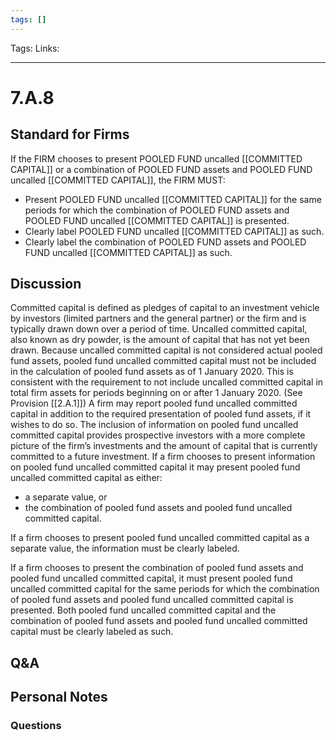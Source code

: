 ```yaml
---
tags: []
---
```

Tags:
Links: 
___
# 7.A.8
## Standard for Firms
If the FIRM chooses to present POOLED FUND uncalled [[COMMITTED CAPITAL]] or a combination of POOLED FUND assets and POOLED FUND uncalled [[COMMITTED CAPITAL]], the FIRM MUST:
- Present POOLED FUND uncalled [[COMMITTED CAPITAL]] for the same periods for which the combination of POOLED FUND assets and POOLED FUND uncalled [[COMMITTED CAPITAL]] is presented.
- Clearly label POOLED FUND uncalled [[COMMITTED CAPITAL]] as such.
- Clearly label the combination of POOLED FUND assets and POOLED FUND uncalled [[COMMITTED CAPITAL]] as such.
## Discussion
Committed capital is defined as pledges of capital to an investment vehicle by investors (limited partners and the general partner) or the firm and is typically drawn down over a period of time. Uncalled committed capital, also known as dry powder, is the amount of capital that has not yet been drawn. Because uncalled committed capital is not considered actual pooled fund assets, pooled fund uncalled committed capital must not be included in the calculation of pooled fund assets as of 1 January 2020. This is consistent with the requirement to not include uncalled committed capital in total firm assets for periods beginning on or after 1 January 2020. (See Provision [[2.A.1]]) A firm may report pooled fund uncalled committed capital in addition to the required presentation of pooled fund assets, if it wishes to do so. The inclusion of information on pooled fund uncalled committed capital provides prospective investors with a more complete picture of the firm’s investments and the amount of capital that is currently committed to a future investment. If a firm chooses to present information on pooled fund uncalled committed capital it may present pooled fund uncalled committed capital as either:
- a separate value, or
- the combination of pooled fund assets and pooled fund uncalled committed capital.

If a firm chooses to present pooled fund uncalled committed capital as a separate value, the information must be clearly labeled.

If a firm chooses to present the combination of pooled fund assets and pooled fund uncalled committed capital, it must present pooled fund uncalled committed capital for the same periods for which the combination of pooled fund assets and pooled fund uncalled committed capital is presented. Both pooled fund uncalled committed capital and the combination of pooled fund assets and pooled fund uncalled committed capital must be clearly labeled as such.
## Q&A

## Personal Notes

### Questions